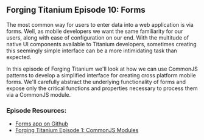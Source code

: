 ## Forging Titanium Episode 10: Forms

The most common way for users to enter data into a web application is via forms. Well, as mobile developers we want the same familiarity for our users, along with ease of configuration on our end. With the multitude of native UI components available to Titanium developers, sometimes creating this seemingly simple interface can be a more intimidating task than expected. 

In this episode of Forging Titanium we'll look at how we can use CommonJS patterns to develop a simplified interface for creating cross platform mobile forms. We'll carefully abstract the underlying functionality of forms and expose only the critical functions and properties necessary to process them via a CommonJS module.

### Episode Resources:

* [Forms app on Github](https://github.com/appcelerator-developer-relations/Forging-Titanium/tree/master/ep-010/Forms)
* [Forging Titanium Episode 1: CommonJS Modules](http://developer.appcelerator.com/blog/2011/08/forging-titanium-episode-1-commonjs-modules.html)